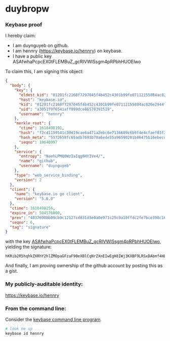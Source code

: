 # duybropw
### Keybase proof

I hereby claim:

  * I am duynguyeb on github.
  * I am hennry (https://keybase.io/hennry) on keybase.
  * I have a public key ASAfwhaPcpcEX0tFLEMBuZ_gcRIVWISsgm4pRPbhHUOElwo

To claim this, I am signing this object:

```json
{
  "body": {
    "key": {
      "eldest_kid": "01201fc2168f7297045f4b452c4301b99fe07112155884ac826e2944f6e11d4384970a",
      "host": "keybase.io",
      "kid": "01201fc2168f7297045f4b452c4301b99fe07112155884ac826e2944f6e11d4384970a",
      "uid": "a3051f9f6541aff999dce86578391519",
      "username": "hennry"
    },
    "merkle_root": {
      "ctime": 1618498191,
      "hash": "f2cd1159541c39d19cae6a471a2ebc6e7136689c6b9f4e4cfaef03f2c2859df960afdcada4b5af4fc0417207d21d6924ffc523e9b78b5259895843fd567f62a8",
      "hash_meta": "5572658fc65adb7693b78a6ede55a96590201b86475b16ebecd2c874aa88ca9b",
      "seqno": 19640997
    },
    "service": {
      "entropy": "NaehLPMQ0WzIaIqg6HYIVe4/",
      "name": "github",
      "username": "duynguyeb"
    },
    "type": "web_service_binding",
    "version": 2
  },
  "client": {
    "name": "keybase.io go client",
    "version": "5.6.0"
  },
  "ctime": 1618498256,
  "expire_in": 504576000,
  "prev": "4037690bb09cb9c12127cd831d3e0a0e971c25c9a10ffdc2fe7bce390c1643b9",
  "seqno": 6,
  "tag": "signature"
}
```

with the key [ASAfwhaPcpcEX0tFLEMBuZ_gcRIVWISsgm4pRPbhHUOElwo](https://keybase.io/hennry), yielding the signature:

```
hKRib2R5hqhkZXRhY2hlZMOpaGFzaF90eXBlCqNrZXnEIwEgH8IWj3KXBF9LRSxDAbmf4HESFViErIJuKUT24R1DhJcKp3BheWxvYWTESpcCBsQgQDdpC7CcucEhJ82DHT4KDpccJcmhD/3C/nvOOQwWQ7nEIHXxLOHsQa9BRhYj6BH7JWrxBS5Vo1UqxWjDfeywdOljAgHCo3NpZ8RA1JlNP2Nhd3dU7GQ+A/nR6z9LrWFbkVkQgsritqW7hYTeFxCuYPmrq6nhn8VoMglIg0vs3QCeCIfvwoNC38+MDahzaWdfdHlwZSCkaGFzaIKkdHlwZQildmFsdWXEINVGxxUwByMO7FpsAQLuP40tdwnHobqifWcUl/SP6Impo3RhZ80CAqd2ZXJzaW9uAQ==

```

And finally, I am proving ownership of the github account by posting this as a gist.

### My publicly-auditable identity:

https://keybase.io/hennry

### From the command line:

Consider the [keybase command line program](https://keybase.io/download).

```bash
# look me up
keybase id hennry
```
